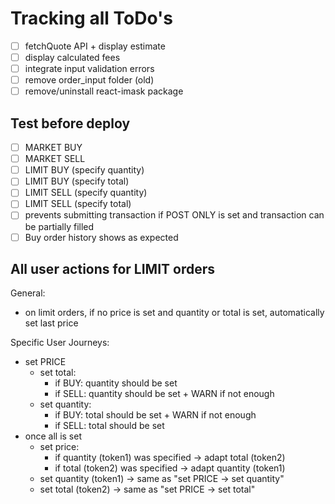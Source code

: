 # Tracking all ToDo's

- [ ] fetchQuote API + display estimate
- [ ] display calculated fees
- [ ] integrate input validation errors
- [ ] remove order_input folder (old)
- [ ] remove/uninstall react-imask package

## Test before deploy

- [ ] MARKET BUY
- [ ] MARKET SELL
- [ ] LIMIT BUY (specify quantity)
- [ ] LIMIT BUY (specify total)
- [ ] LIMIT SELL (specify quantity)
- [ ] LIMIT SELL (specify total)
- [ ] prevents submitting transaction if POST ONLY is set and transaction can be partially filled
- [ ] Buy order history shows as expected

## All user actions for LIMIT orders

General:

- on limit orders, if no price is set and quantity or total is set, automatically set last price

Specific User Journeys:

- set PRICE
  - set total:
    - if BUY: quantity should be set
    - if SELL: quantity should be set + WARN if not enough
  - set quantity:
    - if BUY: total should be set + WARN if not enough
    - if SELL: total should be set
- once all is set
  - set price:
    - if quantity (token1) was specified -> adapt total (token2)
    - if total (token2) was specified -> adapt quantity (token1)
  - set quantity (token1) -> same as "set PRICE -> set quantity"
  - set total (token2) -> same as "set PRICE -> set total"
